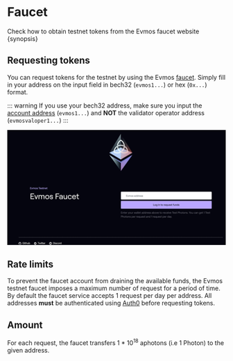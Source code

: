 <!--
order: 2
-->

# Faucet

Check how to obtain testnet tokens from the Evmos faucet website {synopsis}

## Requesting tokens

You can request tokens for the testnet by using the Evmos [faucet](https://faucet.evmos.org).
Simply fill in your address on the input field in bech32 (`evmos1...`) or hex (`0x...`) format.

::: warning
If you use your bech32 address, make sure you input the [account address](./../basics/accounts#addresses-and-public-keys) (`evmos1...`) and **NOT** the validator operator address (`evmosvaloper1...`)
:::

![faucet site](./img/faucet_web_page.png)

## Rate limits

To prevent the faucet account from draining the available funds, the Evmos testnet faucet
imposes a maximum number of request for a period of time. By default the faucet service accepts 1
request per day per address. All addresses **must** be authenticated using
[Auth0](https://auth0.com/) before requesting tokens.

<!-- TODO: add screenshots of authentication window -->

## Amount

For each request, the faucet transfers $1 ~ * ~ 10^{18}$ aphotons (i.e 1 Photon) to the given address.
